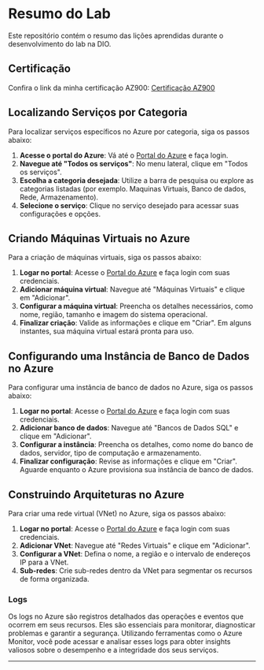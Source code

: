 # Resumo do Lab

Este repositório contém o resumo das lições aprendidas durante o desenvolvimento do lab na DIO.

## Certificação

Confira o link da minha certificação AZ900: [Certificação AZ900](https://learn.microsoft.com/api/credentials/share/pt-br/ArmandoCamargo-7301/C20CF77CAD88295E?sharingId=AA29D26FAA470BC5)

## Localizando Serviços por Categoria

Para localizar serviços específicos no Azure por categoria, siga os passos abaixo:

1. **Acesse o portal do Azure**: Vá até o [Portal do Azure](https://portal.azure.com) e faça login.
2. **Navegue até "Todos os serviços"**: No menu lateral, clique em "Todos os serviços".
3. **Escolha a categoria desejada**: Utilize a barra de pesquisa ou explore as categorias listadas (por exemplo. Maquinas Virtuais, Banco de dados, Rede, Armazenamento).
4. **Selecione o serviço**: Clique no serviço desejado para acessar suas configurações e opções.

## Criando Máquinas Virtuais no Azure

Para a criação de máquinas virtuais, siga os passos abaixo:

1. **Logar no portal**: Acesse o [Portal do Azure](https://portal.azure.com) e faça login com suas credenciais.
2. **Adicionar máquina virtual**: Navegue até "Máquinas Virtuais" e clique em "Adicionar".
3. **Configurar a máquina virtual**: Preencha os detalhes necessários, como nome, região, tamanho e imagem do sistema operacional.
4. **Finalizar criação**: Valide as informações e clique em "Criar". Em alguns instantes, sua máquina virtual estará pronta para uso.

## Configurando uma Instância de Banco de Dados no Azure

Para configurar uma instância de banco de dados no Azure, siga os passos abaixo:

1. **Logar no portal**: Acesse o [Portal do Azure](https://portal.azure.com) e faça login com suas credenciais.
2. **Adicionar banco de dados**: Navegue até "Bancos de Dados SQL" e clique em "Adicionar".
3. **Configurar a instância**: Preencha os detalhes, como nome do banco de dados, servidor, tipo de computação e armazenamento.
4. **Finalizar configuração**: Revise as informações e clique em "Criar". Aguarde enquanto o Azure provisiona sua instância de banco de dados.

## Construindo Arquiteturas no Azure

Para criar uma rede virtual (VNet) no Azure, siga os passos abaixo:

1. **Logar no portal**: Acesse o [Portal do Azure](https://portal.azure.com) e faça login com suas credenciais.
2. **Adicionar VNet**: Navegue até "Redes Virtuais" e clique em "Adicionar".
3. **Configurar a VNet**: Defina o nome, a região e o intervalo de endereços IP para a VNet.
4. **Sub-redes**: Crie sub-redes dentro da VNet para segmentar os recursos de forma organizada.

### Logs

Os logs no Azure são registros detalhados das operações e eventos que ocorrem em seus recursos. Eles são essenciais para monitorar, diagnosticar problemas e garantir a segurança. Utilizando ferramentas como o Azure Monitor, você pode acessar e analisar esses logs para obter insights valiosos sobre o desempenho e a integridade dos seus serviços.

---
